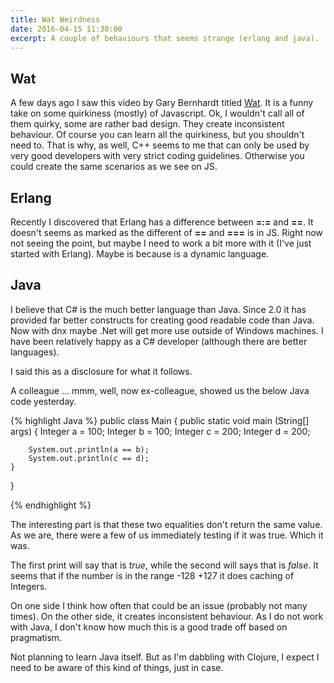 ```yaml
---
title: Wat Weirdness
date: 2016-04-15 11:30:00
excerpt: A couple of behaviours that seems strange (erlang and java).
---
```


## Wat

A few days ago I saw this video by Gary Bernhardt titled <a href="https://www.destroyallsoftware.com/talks/wat">Wat</a>. It is a funny take on some quirkiness (mostly) of Javascript. Ok, I wouldn't call all of them quirky, some are rather bad design. They create inconsistent behaviour. Of course you can learn all the quirkiness, but you shouldn't need to. That is why, as well, C++ seems to me that can only be used by very good developers with very strict coding guidelines. Otherwise you could create the same scenarios as we see on JS.

## Erlang

Recently I discovered that Erlang has a difference between **=:=** and **==**. It doesn't seems as marked as the different of **==** and **===** is in JS. Right now not seeing the point, but maybe I need to work a bit more with it (I've just started with Erlang). Maybe is because is a dynamic language.

## Java

I believe that C# is the much better language than Java. Since 2.0 it has provided far better constructs for creating good readable code than Java. Now with dnx maybe .Net will get more use outside of Windows machines. I have been relatively happy as a C# developer (although there are better languages).

I said this as a disclosure for what it follows.

A colleague ... mmm, well, now ex-colleague, showed us the below Java code yesterday.

{% highlight Java %}
public class Main 
{
	public static void main (String[] args)
	{
		Integer a = 100;
		Integer b = 100;
		Integer c = 200;
		Integer d = 200;

		System.out.println(a == b);
		System.out.println(c == d);
	}
}

{% endhighlight %}

The interesting part is that these two equalities don't return the same value.
As we are, there were a few of us immediately testing if it was true. Which it was.

The first print will say that is *true*, while the second will says that is *false*. It seems that if the number is in the range -128 +127 it does caching of Integers.

On one side I think how often that could be an issue (probably not many times). On the other side, it creates inconsistent behaviour. As I do not work with Java, I don't know how much this is a good trade off based on pragmatism.

Not planning to learn Java itself. But as I'm dabbling with Clojure, I expect I need to be aware of this kind of things, just in case.

